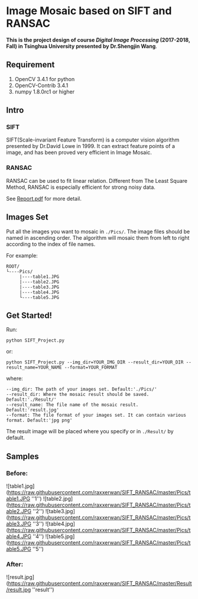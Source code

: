 # Image Mosaic based on SIFT and RANSAC
**This is the project design of course *Digital Image Processing* (2017-2018, Fall) in Tsinghua University presented by Dr.Shengjin Wang**.

## Requirement
1. OpenCV 3.4.1 for python
2. OpenCV-Contrib 3.4.1
3. numpy 1.8.0rc1 or higher

## Intro
### SIFT
SIFT(Scale-invariant Feature Transform) is a computer vision algorithm presented by Dr.David Lowe in 1999. It can extract feature points of a image, and has been proved very efficient in Image Mosaic.

### RANSAC
RANSAC can be used to fit linear relation. Different from The Least Square Method, RANSAC is especially efficient for strong noisy data.

See [Report.pdf](https://github.com/raxxerwan/SIFT_RANSAC/blob/master/Report.pdf) for more detail.

## Images Set
Put all the images you want to mosaic in `./Pics/`. The image files should be named in ascending order. The algorithm will mosaic them from left to right according to the index of file names.

For example:
```
ROOT/
└----Pics/
     |----table1.JPG
     |----table2.JPG
     |----table3.JPG
     |----table4.JPG
     └----table5.JPG
```

## Get Started!
Run:
```
python SIFT_Project.py
```
or:
```
python SIFT_Project.py --img_dir=YOUR_IMG_DIR --result_dir=YOUR_DIR --result_name=YOUR_NAME --format=YOUR_FORMAT
```
where:
```
--img_dir: The path of your images set. Default:'./Pics/'
--result_dir: Where the mosaic result should be saved. Default:'./Result/'
--result_name: The file name of the mosaic result. Default:'result.jpg'
--format: The file format of your images set. It can contain various format. Default:'jpg png'
```
The result image will be placed where you specify or in `./Result/` by default.

## Samples
### Before:
![table1.jpg](https://raw.githubusercontent.com/raxxerwan/SIFT_RANSAC/master/Pics/table1.JPG ''1'')
![table2.jpg](https://raw.githubusercontent.com/raxxerwan/SIFT_RANSAC/master/Pics/table2.JPG ''2'')
![table3.jpg](https://raw.githubusercontent.com/raxxerwan/SIFT_RANSAC/master/Pics/table3.JPG ''3'')
![table4.jpg](https://raw.githubusercontent.com/raxxerwan/SIFT_RANSAC/master/Pics/table4.JPG ''4'')
![table5.jpg](https://raw.githubusercontent.com/raxxerwan/SIFT_RANSAC/master/Pics/table5.JPG ''5'')

### After:
![result.jpg](https://raw.githubusercontent.com/raxxerwan/SIFT_RANSAC/master/Result/result.jpg ''result'')

